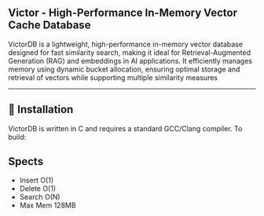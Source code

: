 ## Victor - High-Performance In-Memory Vector Cache Database

VictorDB is a lightweight, high-performance in-memory vector database designed for fast similarity search, making it ideal for Retrieval-Augmented Generation (RAG) and embeddings in AI applications. It efficiently manages memory using dynamic bucket allocation, ensuring optimal storage and retrieval of vectors while supporting multiple similarity measures

---

## 📌 Installation
VictorDB is written in C and requires a standard GCC/Clang compiler. To build:

## Spects

- Insert O(1)
- Delete O(1)
- Search O(N)
- Max Mem 128MB

